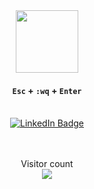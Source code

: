 <div align="center">
  <div id="header" align="center">
    <img src="https://media.giphy.com/media/kJV3yFjaVYtlP0CMOR/giphy.gif" width="100"/>
  </div>
  
  #### `Esc` + `:wq` + `Enter`
  
   <br>
  
  <div id="badges">
    <a href="https://www.linkedin.com/in/poenaru-iulian-00bb7215a/">
     <img src="https://img.shields.io/badge/LinkedIn-blue?style=for-the-badge&logo=linkedin&logoColor=white" alt="LinkedIn Badge"/>
    </a>
  </div>
  
   <br>
  

  
   <br>

  <p align="center"> 
  Visitor count<br>
  <img src="https://profile-counter.glitch.me/poenaruiulian/count.svg" />
  </p>
  
   <br>
  
</div>


